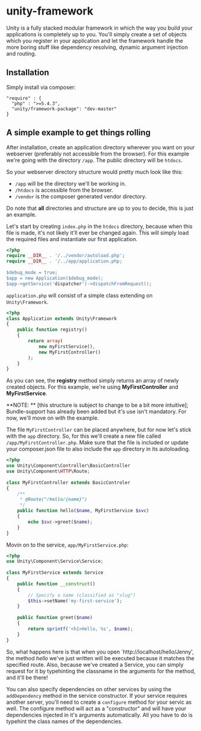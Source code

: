 unity-framework
===============

Unity is a fully stacked modular framework in which the way you build your applications is completely up to you. 
You'll simply create a set of objects which you register in your application and let the framework handle the more 
boring stuff like dependency resolving, dynamic argument injection and routing.

Installation
------------

Simply install via composer:

    "require" : {
      "php" : ">=5.4.3",
      "unity/framework-package": "dev-master"
    }
  
  
A simple example to get things rolling
--------------------------------------

After installation, create an application directory wherever you want on your webserver 
(preferably not accessible from the browser). For this example we're going with the directory `/app`. The
public directory will be `htdocs`.

So your webserver directory structure would pretty much look like this:

* `/app` will be the directory we'll be working in.
* `/htdocs` is accessible from the browser.
* `/vendor` is the composer generated vendor directory.

Do note that **all** directories and structure are up to you to decide, this is just an example.




Let's start by creating `index.php` in the `htdocs` directory, because when this file is made, it's not likely it'll
ever be changed again. This will simply load the required files and instantiate our first application.
 
```php
<?php
require __DIR__ . '/../vendor/autoload.php';
require __DIR__ . '/../app/application.php;
    
$debug_mode = true;
$app = new Application($debug_mode);
$app->getService('dispatcher')->dispatchFromRequest();
```

`application.php` will consist of a simple class extending on `Unity\Framework`.

```php
<?php
class Application extends Unity\Framework
{
    public function registry()
    {
        return array(
            new myFirstService(),
            new MyFirstController()
        );
    }
}
```

As you can see, the **registry** method simply returns an array of newly created objects. For this example, we're using
**MyFirstController** and **MyFirstService**.

**NOTE: ** [this structure is subject to change to be a bit more intuitive]; Bundle-support has already been added but
it's use isn't mandatory. For now, we'll move on with the example.

The file `MyFirstController` can be placed anywhere, but for now let's stick with the `app` directory. So, for this we'll
create a new file called `/app/MyFirstController.php`. Make sure that the file is included or update your composer.json
file to also include the `app` directory in its autoloading.

```php
<?php
use Unity\Component\Controller\BasicController
use Unity\Component\HTTP\Route;
    
class MyFirstController extends BasicControler
{
    /**
     * @Route("/hello/{name}")
     */
    public function hello($name, MyFirstService $svc)
    {
        echo $svc->greet($name);
    }
}
```

Movin on to the service, `app/MyFirstService.php`:

```php
<?php
use Unity\Component\Service\Service;
    
class MyFirstService extends Service
{
    public function __construct()
    {
        // Specify a name (classified as "slug")
        $this->setName('my-first-service');
    }
    
    public function greet($name)
    {
        return sprintf('<h1>Hello, %s', $name);
    }
}
```

So, what happens here is that when you open `http://localhost/hello/Jenny', the method *hello* we've just written will be
executed because it matches the specified route. Also, because we've created a Service, you can simply request for it
by typehinting the classname in the arguments for the method, and it'll be there!

You can also specify dependencies on other services by using the `addDependency` method in the service constructor. If your
service requires another server, you'll need to create a `configure` method for your servic as well. The configure 
method will act as a "constructor" and will have your dependencies injected in it's arguments automatically. All you have
to do is typehint the class names of the dependencies.

